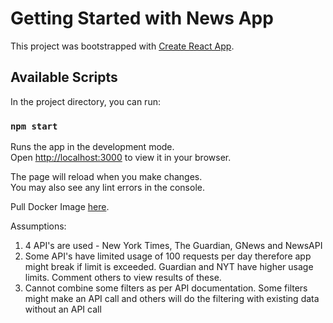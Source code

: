 # Getting Started with News App

This project was bootstrapped with [Create React App](https://github.com/facebook/create-react-app).

## Available Scripts

In the project directory, you can run:

### `npm start`

Runs the app in the development mode.\
Open [http://localhost:3000](http://localhost:3000) to view it in your browser.

The page will reload when you make changes.\
You may also see any lint errors in the console.

Pull Docker Image [here](https://hub.docker.com/r/shalini91/news-app-shf).

Assumptions:

1. 4 API's are used - New York Times, The Guardian, GNews and NewsAPI
2. Some API's have limited usage of 100 requests per day therefore app might break if limit is exceeded. Guardian and NYT have higher usage limits. Comment others to view results of these.
3. Cannot combine some filters as per API documentation. Some filters might make an API call and others will do the filtering with existing data without an API call